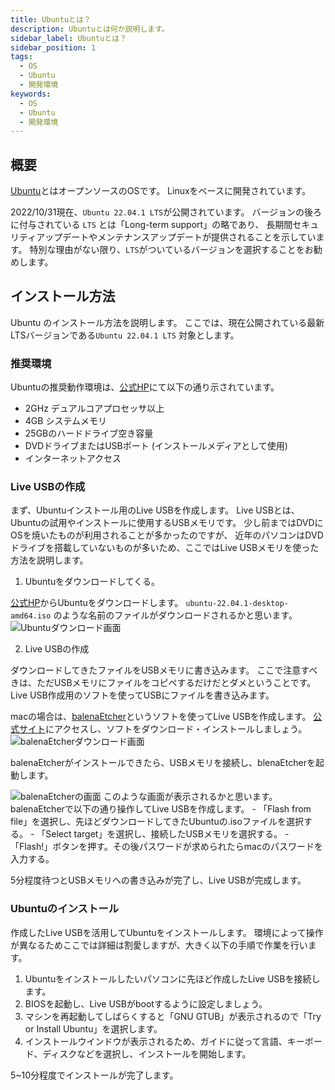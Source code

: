```yaml
---
title: Ubuntuとは？
description: Ubuntuとは何か説明します。
sidebar_label: Ubuntuとは？
sidebar_position: 1
tags:
  - OS
  - Ubuntu
  - 開発環境
keywords:
  - OS
  - Ubuntu
  - 開発環境
---
```


## 概要
[Ubuntu](https://jp.ubuntu.com/)とはオープンソースのOSです。
Linuxをベースに開発されています。

2022/10/31現在、```Ubuntu 22.04.1 LTS```が公開されています。
バージョンの後ろに付与されている ```LTS``` とは「Long-term support」の略であり、
長期間セキュリティアップデートやメンテナンスアップデートが提供されることを示しています。
特別な理由がない限り、```LTS```がついているバージョンを選択することをお勧めします。


## インストール方法
Ubuntu のインストール方法を説明します。
ここでは、現在公開されている最新LTSバージョンである```Ubuntu 22.04.1 LTS``` 対象とします。

### 推奨環境
Ubuntuの推奨動作環境は、[公式HP](https://jp.ubuntu.com/download)にて以下の通り示されています。
- 2GHz デュアルコアプロセッサ以上
- 4GB システムメモリ
- 25GBのハードドライブ空き容量
- DVDドライブまたはUSBポート (インストールメディアとして使用)
- インターネットアクセス

### Live USBの作成
まず、Ubuntuインストール用のLive USBを作成します。
Live USBとは、Ubuntuの試用やインストールに使用するUSBメモリです。
少し前まではDVDにOSを焼いたものが利用されることが多かったのですが、
近年のパソコンはDVDドライブを搭載していないものが多いため、ここではLive USBメモリを使った方法を説明します。

1. Ubuntuをダウンロードしてくる。

  [公式HP](https://jp.ubuntu.com/download)からUbuntuをダウンロードします。
  ```ubuntu-22.04.1-desktop-amd64.iso``` のような名前のファイルがダウンロードされるかと思います。
  ![Ubuntuダウンロード画面](/img/docs/dev_env/ubuntu/ubuntu/ubuntu_download.png)

2. Live USBの作成

  ダウンロードしてきたファイルをUSBメモリに書き込みます。
  ここで注意すべきは、ただUSBメモリにファイルをコピペするだけだとダメということです。
  Live USB作成用のソフトを使ってUSBにファイルを書き込みます。
  
  macの場合は、[balenaEtcher](https://www.balena.io/etcher/)というソフトを使ってLive USBを作成します。
  [公式サイト](https://www.balena.io/etcher/)にアクセスし、ソフトをダウンロード・インストールしましょう。
  ![balenaEtcherダウンロード画面](/img/docs/dev_env/ubuntu/ubuntu/balenaetcher_download.png)

  balenaEtcherがインストールできたら、USBメモリを接続し、blenaEtcherを起動します。

  ![balenaEtcherの画面](/img/docs/dev_env/ubuntu/ubuntu/balenaetcher_ui.png)
  このような画面が表示されるかと思います。balenaEtcherで以下の通り操作してLive USBを作成します。
    - 「Flash from file」を選択し、先ほどダウンロードしてきたUbuntuの.isoファイルを選択する。
    - 「Select target」を選択し、接続したUSBメモリを選択する。
    - 「Flash!」ボタンを押す。その後パスワードが求められたらmacのパスワードを入力する。
  
  5分程度待つとUSBメモリへの書き込みが完了し、Live USBが完成します。


### Ubuntuのインストール
作成したLive USBを活用してUbuntuをインストールします。
環境によって操作が異なるためここでは詳細は割愛しますが、大きく以下の手順で作業を行います。

1. Ubuntuをインストールしたいパソコンに先ほど作成したLive USBを接続します。
2. BIOSを起動し、Live USBがbootするように設定しましょう。
3. マシンを再起動してしばらくすると「GNU GTUB」が表示されるので「Try or Install Ubuntu」を選択します。
4. インストールウインドウが表示されるため、ガイドに従って言語、キーボード、ディスクなどを選択し、インストールを開始します。

5~10分程度でインストールが完了します。
  
